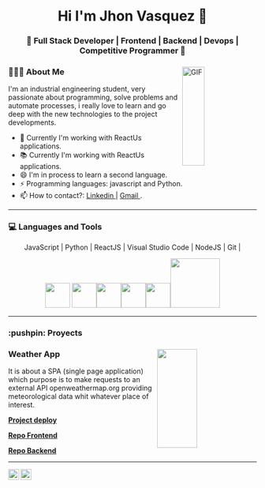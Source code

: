


<h1 align="center"> Hi I'm Jhon Vasquez 👋 </h1>
<h3 align="center">🚀 Full Stack Developer | Frontend | Backend | Devops | Competitive Programmer  🚀</h3>
<div>
<img width = "30%" align="right" alt="GIF" height="200px" src="https://user-images.githubusercontent.com/48678280/88862734-4903af80-d201-11ea-968b-9c939d88a37c.gif" />
<div align="left"> 
  <h3> 👨🏻‍💻 About Me </h3> 
    <p>I'm an industrial engineering student, very passionate about programming, solve problems and automate processes, i really love to learn and go deep with the new technologies to the project developments.</p> 
 
  - 🌱 Currently I'm working with ReactUs applications.
-  📚 Currently I'm working with ReactUs applications.
- 😄 I'm in process to learn a second language.
-  ⚡ Programming languages: javascript and Python.
- 📫 How to contact?: [ Linkedin ](https://www.linkedin.com/in/jhonvb/) | [ Gmail ](mailto:jhonba2020@gmail.com).


</div> 
</div>

---
  <h3> 💻 Languages and Tools </h3>
<div align="center">

  <p> JavaScript | Python | ReactJS | Visual Studio Code | NodeJS | Git | 
  
  </p>
    <img src="https://media3.giphy.com/media/ln7z2eWriiQAllfVcn/200w.webp" width="50">
     <img src="https://i.giphy.com/media/LMt9638dO8dftAjtco/200.webp"   width="50"><img src="https://i.giphy.com/media/eNAsjO55tPbgaor7ma/200w.webp" width="50"><img src="https://i.giphy.com/media/IdyAQJVN2kVPNUrojM/200.webp" width="50"><img src="https://media3.giphy.com/media/kdFc8fubgS31b8DsVu/giphy.webp" width="50"><img src="https://media.giphy.com/media/kH1DBkPNyZPOk0BxrM/giphy.gif" width="100">

</div> 

---
 <h3> :pushpin: Proyects </h3>
 

<div>
<img width = "40%" align="right" height="200px" src="https://media-exp1.licdn.com/dms/image/C5622AQFEArNGu11ubQ/feedshare-shrink_800/0/1657244114047?e=1666224000&v=beta&t=nM23vSK6YxgHTp_LxtUk7ZC_d632Vv13f_Yv2cIU-RY" />
<div align="left"> 
  <h3> Weather App </h3> 
    <p> It is about a SPA (single page application) which purpose is to make requests to an external API openweathermap.org providing meteorological data whit whatever place of interest.</p> 

  
  
  <a href="https://lnkd.in/gwyAr-P9" target="blank">
<p> <b>Project deploy
</b></p>
</a>
  
  <a href="https://github.com/JhonVB/Front" target="_blank">
<p> <b>Repo Frontend
</b></p>
</a>
    
  <a href="https://github.com/JhonVB/Backend" target="_blank">
<p> <b>Repo Backend
</b></p>
</a>
  
    
  

 
</div> 
</div>





  
  ---



<a href="https://www.linkedin.com/in/ajay-singh-khalsa/">
  <img align="left" alt="Ajay's Linkdein" width="22px" src="https://cdn.jsdelivr.net/npm/simple-icons@v3/icons/linkedin.svg" />
</a>
<a href="https://github.com/AjayKhalsa">
  <img align="left" alt="Ajay's Github" width="22px" src="https://cdn.jsdelivr.net/npm/simple-icons@v3/icons/github.svg" />
</a>




